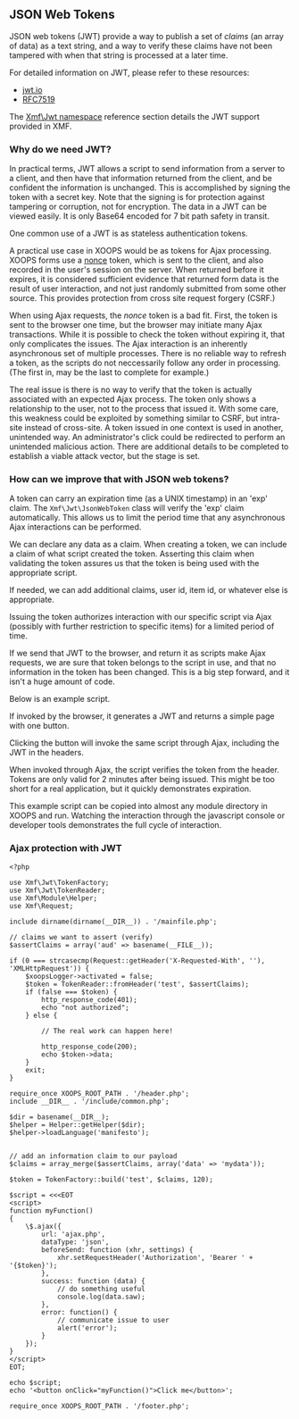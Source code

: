 ## JSON Web Tokens

JSON web tokens (JWT) provide a way to publish a set of *claims* (an array of data) as a text string,
and a way to verify these claims have not been tampered with when that string is processed at a
later time.

For detailed information on JWT, please refer to these resources:

* [jwt.io](https://jwt.io/)
* [RFC7519](https://tools.ietf.org/html/rfc7519)

The [Xmf\Jwt namespace](../jwt/README.md) reference section details the JWT support provided in XMF.

### Why do we need JWT?

In practical terms, JWT allows a script to send information from a server to a client, and then have
that information returned from the client, and be confident the information is unchanged. This is
accomplished by signing the token with a secret key. Note that the signing is for protection against
tampering or corruption, not for encryption. The data in a JWT can be viewed easily. It
is only Base64 encoded for 7 bit path safety in transit.

One common use of a JWT is as stateless authentication tokens.

A practical use case in XOOPS would be as tokens for Ajax processing. XOOPS forms use a
[nonce](https://en.wikipedia.org/wiki/Cryptographic_nonce) token, which is sent to the client, and also
recorded in the user's session on the server. When returned before it expires, it is considered
sufficient evidence that returned form data is the result of user interaction, and not just randomly
submitted from some other source. This provides protection from cross site request forgery (CSRF.)

When using Ajax requests, the *nonce* token is a bad fit. First, the token is sent to the browser one
time, but the browser may initiate many Ajax transactions. While it is possible to check the token without
expiring it, that only complicates the issues. The Ajax interaction is an inherently asynchronous set
of multiple processes. There is no reliable way to refresh a token, as the scripts do not neccessarily
follow any order in processing. (The first in, may be the last to complete for example.)

The real issue is there is no way to verify that the token is actually associated with an expected Ajax
process. The token only shows a relationship to the user, not to the process that issued it.
With some care, this weakness could be exploited by something similar to CSRF, but intra-site
instead of cross-site. A token issued in one context is used in another, unintended way. An administrator's
click could be redirected to perform an unintended malicious action. There are additional details to
be completed to establish a viable attack vector, but the stage is set.

### How can we improve that with JSON web tokens?

A token can carry an expiration time (as a UNIX timestamp) in an 'exp' claim. The `Xmf\Jwt\JsonWebToken`
class will verify the 'exp' claim automatically. This allows us to limit the period time that any
asynchronous Ajax interactions can be performed.

We can declare any data as a claim. When creating a token, we can include a claim of what script
created the token. Asserting this claim when validating the token assures us that the token is being
used with the appropriate script.

If needed, we can add additional claims, user id, item id, or whatever else is appropriate.

Issuing the token authorizes interaction with our specific script via Ajax (possibly with further
restriction to specific items) for a limited period of time.

If we send that JWT to the browser, and return it as scripts make Ajax requests, we are sure that token
belongs to the script in use, and that no information in the token has been changed. This is a big step
forward, and it isn't a huge amount of code.

Below is an example script.

If invoked by the browser, it generates a JWT and returns a simple page with one button.

Clicking the button will invoke the same script through Ajax, including the JWT in the headers.

When invoked through Ajax, the script verifies the token from the header. Tokens are only valid
for 2 minutes after being issued. This might be too short for a real application, but it quickly
demonstrates expiration.

This example script can be copied into almost any module directory in XOOPS and run. Watching the
interaction through the javascript console or developer tools demonstrates the full cycle of interaction.

### Ajax protection with JWT

```
<?php

use Xmf\Jwt\TokenFactory;
use Xmf\Jwt\TokenReader;
use Xmf\Module\Helper;
use Xmf\Request;

include dirname(dirname(__DIR__)) . '/mainfile.php';

// claims we want to assert (verify)
$assertClaims = array('aud' => basename(__FILE__));

if (0 === strcasecmp(Request::getHeader('X-Requested-With', ''), 'XMLHttpRequest')) {
    $xoopsLogger->activated = false;
    $token = TokenReader::fromHeader('test', $assertClaims);
    if (false === $token) {
        http_response_code(401);
        echo "not authorized";
    } else {

        // The real work can happen here!

        http_response_code(200);
        echo $token->data;
    }
    exit;
}

require_once XOOPS_ROOT_PATH . '/header.php';
include __DIR__ . '/include/common.php';

$dir = basename(__DIR__);
$helper = Helper::getHelper($dir);
$helper->loadLanguage('manifesto');


// add an information claim to our payload
$claims = array_merge($assertClaims, array('data' => 'mydata'));

$token = TokenFactory::build('test', $claims, 120);

$script = <<<EOT
<script>
function myFunction()
{
    \$.ajax({
        url: 'ajax.php',
        dataType: 'json',
        beforeSend: function (xhr, settings) {
            xhr.setRequestHeader('Authorization', 'Bearer ' + '{$token}');
        },
        success: function (data) {
            // do something useful
            console.log(data.saw);
        },
        error: function() {
            // communicate issue to user
            alert('error');
        }
    });
}
</script>
EOT;

echo $script;
echo '<button onClick="myFunction()">Click me</button>';

require_once XOOPS_ROOT_PATH . '/footer.php';
```
